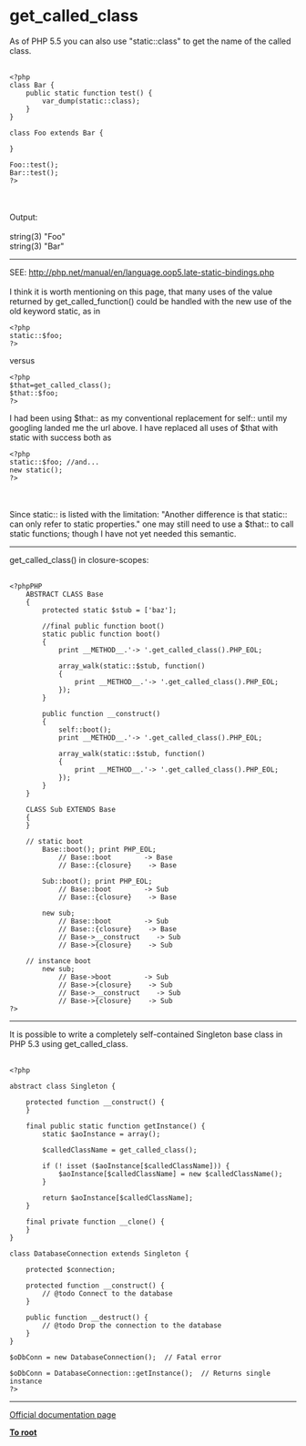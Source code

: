 # get_called_class



As of PHP 5.5 you can also use "static::class" to get the name of the called class.<br><br>

```
<?php
class Bar {
    public static function test() {
        var_dump(static::class);
    }
}

class Foo extends Bar {

}

Foo::test();
Bar::test();
?>
```
<br><br>Output:<br><br>string(3) "Foo"<br>string(3) "Bar"  

---

SEE: http://php.net/manual/en/language.oop5.late-static-bindings.php<br><br>I think it is worth mentioning on this page, that many uses of the value returned by get_called_function() could be handled with the new use of the old keyword static, as in<br>

```
<?php 
static::$foo;
?>
```


versus


```
<?php
$that=get_called_class();
$that::$foo;
?>
```


I had been using $that:: as my conventional replacement for self:: until my googling landed me the url above.  I have replaced all uses of $that with static with success both as 


```
<?php 
static::$foo; //and...
new static();
?>
```
<br><br>Since static:: is listed with the limitation: "Another difference is that static:: can only refer to static properties." one may still need to use a $that:: to call static functions; though I have not yet needed this semantic.  

---

get_called_class() in closure-scopes:<br><br>

```
<?phpPHP
    ABSTRACT CLASS Base
    {
        protected static $stub = ['baz'];
        
        //final public function boot()
        static public function boot()
        {
            print __METHOD__.'-> '.get_called_class().PHP_EOL;
            
            array_walk(static::$stub, function()
            {
                print __METHOD__.'-> '.get_called_class().PHP_EOL;
            });
        }
        
        public function __construct()
        {
            self::boot();
            print __METHOD__.'-> '.get_called_class().PHP_EOL;
            
            array_walk(static::$stub, function()
            {
                print __METHOD__.'-> '.get_called_class().PHP_EOL;
            });
        }
    }
    
    CLASS Sub EXTENDS Base
    {
    }
    
    // static boot
        Base::boot(); print PHP_EOL;
            // Base::boot        -> Base
            // Base::{closure}    -> Base
            
        Sub::boot(); print PHP_EOL;
            // Base::boot        -> Sub
            // Base::{closure}    -> Base
            
        new sub;
            // Base::boot        -> Sub
            // Base::{closure}    -> Base
            // Base->__construct    -> Sub
            // Base->{closure}    -> Sub
    
    // instance boot
        new sub;
            // Base->boot        -> Sub
            // Base->{closure}    -> Sub
            // Base->__construct    -> Sub
            // Base->{closure}    -> Sub
?>
```
  

---

It is possible to write a completely self-contained Singleton base class in PHP 5.3 using get_called_class.<br><br>

```
<?php

abstract class Singleton {

    protected function __construct() {
    }

    final public static function getInstance() {
        static $aoInstance = array();

        $calledClassName = get_called_class();

        if (! isset ($aoInstance[$calledClassName])) {
            $aoInstance[$calledClassName] = new $calledClassName();
        }

        return $aoInstance[$calledClassName];
    }

    final private function __clone() {
    }
}

class DatabaseConnection extends Singleton {

    protected $connection;

    protected function __construct() {
        // @todo Connect to the database
    }

    public function __destruct() {
        // @todo Drop the connection to the database
    }
}

$oDbConn = new DatabaseConnection();  // Fatal error

$oDbConn = DatabaseConnection::getInstance();  // Returns single instance
?>
```
  

---

[Official documentation page](https://www.php.net/manual/en/function.get-called-class.php)

**[To root](/README.md)**